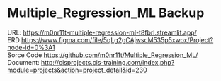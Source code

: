 # Multiple_Regression_ML Backup <br/>
URL: https://m0nr11t-multiple-regression-ml-t8fbrl.streamlit.app/ <br/>
ERD https://www.figma.com/file/5qLg2gCAjwscM535p5xwox/Project?node-id=0%3A1 <br/>
Sorce Code https://github.com/m0nr11t/Multiple_Regression_ML/ <br/>
Document:  http://cisprojects.cis-training.com/index.php?module=projects&action=project_detail&id=230 <br/>
